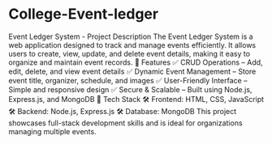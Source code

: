 # College-Event-ledger 
 Event Ledger System - Project Description The Event Ledger System is a web application designed to track and manage events efficiently. It allows users to create, view, update, and delete event details, making it easy to organize and maintain event records.  🔹 Features ✅ CRUD Operations – Add, edit, delete, and view event details ✅ Dynamic Event Management – Store event title, organizer, schedule, and images ✅ User-Friendly Interface – Simple and responsive design ✅ Secure & Scalable – Built using Node.js, Express.js, and MongoDB  🔹 Tech Stack 🛠 Frontend: HTML, CSS, JavaScript 🛠 Backend: Node.js, Express.js 🛠 Database: MongoDB  This project showcases full-stack development skills and is ideal for organizations managing multiple events. 
